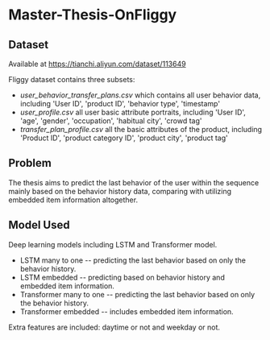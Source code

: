 # Master-Thesis-OnFliggy
## Dataset
Available at https://tianchi.aliyun.com/dataset/113649

Fliggy dataset contains three subsets: 
- *user_behavior_transfer_plans.csv* which contains all user behavior data, including 'User ID', 'product ID', 'behavior type', 'timestamp'
- *user_profile.csv* all user basic attribute portraits, including 'User ID', 'age', 'gender', 'occupation', 'habitual city', 'crowd tag'
- *transfer_plan_profile.csv* all the basic attributes of the product, including 'Product ID', 'product category ID', 'product city', 'product tag'

## Problem
The thesis aims to predict the last behavior of the user within the sequence mainly based on the behavior history data, comparing with utilizing embedded item information altogether. 

## Model Used
Deep learning models including LSTM and Transformer model. 
- LSTM many to one -- predicting the last behavior based on only the behavior history.
- LSTM embedded -- predicting based on behavior history and embedded item information.
- Transformer many to one -- predicting the last behavior based on only the behavior history.
- Transformer embedded -- includes embedded item information. 

Extra features are included: daytime or not and weekday or not. 

